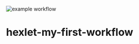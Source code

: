 ![example workflow](https://github.com/ZimovinMY/hexlet-my-first-workflow/actions/workflows/hello-world.yml/badge.svg)
# hexlet-my-first-workflow
